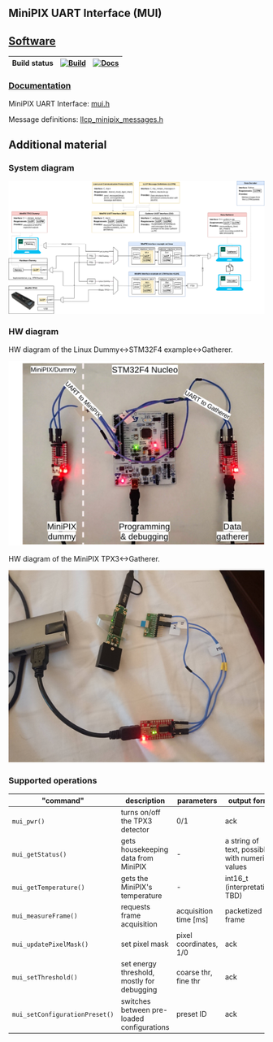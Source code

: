 ## MiniPIX UART Interface (MUI)

## [Software](https://github.com/klaxalk/tpx_lunar_lander/tree/master/software)

| Build status | [![Build](https://github.com/klaxalk/minipix_uart_interface/workflows/Build/badge.svg)](https://github.com/klaxalk/minipix_uart_interface/actions) | [![Docs](https://github.com/klaxalk/minipix_uart_interface/workflows/Docs/badge.svg)](https://github.com/klaxalk/minipix_uart_interface/actions) |
|--------------|----------------------------------------------------------------------------------------------------------------------------------------------------|--------------------------------------------------------------------------------------------------------------------------------------------------|

### [Documentation](https://klaxalk.github.io/minipix_uart_interface/)

MiniPIX UART Interface: [mui.h](https://klaxalk.github.io/minipix_uart_interface/mui_2include_2mui_8h.html)

Message definitions: [llcp_minipix_messages.h](https://klaxalk.github.io/minipix_uart_interface/mui_2include_2llcp_2llcp__minipix__messages_8h.html)

## Additional material

### System diagram

[![](./fig/diagram.png)](./fig/diagram.pdf)

### HW diagram

HW diagram of the Linux Dummy<->STM32F4 example<->Gatherer.

![](fig/hw_diagram_labels.png)

HW diagram of the MiniPIX TPX3<->Gatherer.

![](fig/uart_minipix_pinout.jpg)

### Supported operations

| "command"                      | description                                | parameters             | output form                                    |
|--------------------------------|--------------------------------------------|------------------------|------------------------------------------------|
| `mui_pwr()`                    | turns on/off the TPX3 detector             | 0/1                    | ack                                            |
| `mui_getStatus()`              | gets housekeeping data from MiniPIX        | -                      | a string of text, possibly with numeric values |
| `mui_getTemperature()`         | gets the MiniPIX's temperature             | -                      | int16_t (interpretation TBD)                   |
| `mui_measureFrame()`           | requests frame acquisition                 | acquisition time [ms]  | packetized frame                               |
| `mui_updatePixelMask()`        | set pixel mask                             | pixel coordinates, 1/0 | ack                                            |
| `mui_setThreshold()`           | set energy threshold, mostly for debugging | coarse thr, fine thr   | ack                                            |
| `mui_setConfigurationPreset()` | switches between pre-loaded configurations | preset ID              | ack                                            |

